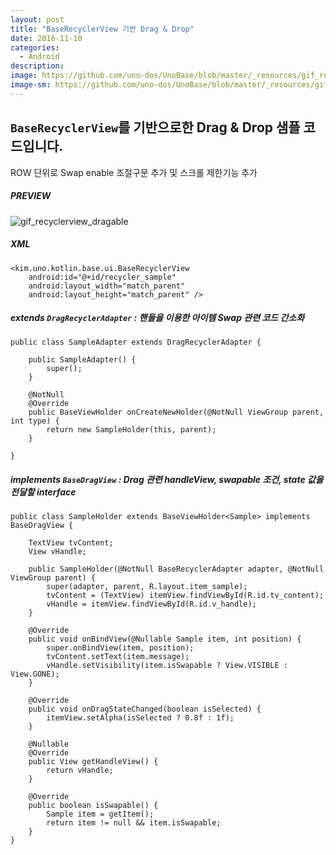 ```yaml
---
layout: post
title: "BaseRecyclerView 기반 Drag & Drop"
date: 2016-11-10
categories:
  - Android
description:
image: https://github.com/uno-dos/UnoBase/blob/master/_resources/gif_recyclerview_dragable.gif?raw=true
image-sm: https://github.com/uno-dos/UnoBase/blob/master/_resources/gif_recyclerview_dragable.gif?raw=true
---
```


## `BaseRecyclerView`를 기반으로한 Drag & Drop 샘플 코드입니다.
ROW 단위로 Swap enable 조절구문 추가 및 스크롤 제한기능 추가

##### PREVIEW
![gif_recyclerview_dragable]

##### XML
```
<kim.uno.kotlin.base.ui.BaseRecyclerView
    android:id="@+id/recycler_sample"
    android:layout_width="match_parent"
    android:layout_height="match_parent" />
```

##### extends `DragRecyclerAdapter` : 핸들을 이용한 아이템 Swap 관련 코드 간소화

```
public class SampleAdapter extends DragRecyclerAdapter {

    public SampleAdapter() {
        super();
    }

    @NotNull
    @Override
    public BaseViewHolder onCreateNewHolder(@NotNull ViewGroup parent, int type) {
        return new SampleHolder(this, parent);
    }

}
```

##### implements `BaseDragView` : Drag 관련 handleView, swapable 조건, state 값을 전달할 interface

```
public class SampleHolder extends BaseViewHolder<Sample> implements BaseDragView {

    TextView tvContent;
    View vHandle;

    public SampleHolder(@NotNull BaseRecyclerAdapter adapter, @NotNull ViewGroup parent) {
        super(adapter, parent, R.layout.item_sample);
        tvContent = (TextView) itemView.findViewById(R.id.tv_content);
        vHandle = itemView.findViewById(R.id.v_handle);
    }

    @Override
    public void onBindView(@Nullable Sample item, int position) {
        super.onBindView(item, position);
        tvContent.setText(item.message);
        vHandle.setVisibility(item.isSwapable ? View.VISIBLE : View.GONE);
    }

    @Override
    public void onDragStateChanged(boolean isSelected) {
        itemView.setAlpha(isSelected ? 0.8f : 1f);
    }

    @Nullable
    @Override
    public View getHandleView() {
        return vHandle;
    }

    @Override
    public boolean isSwapable() {
        Sample item = getItem();
        return item != null && item.isSwapable;
    }
}
```

[gif_recyclerview_dragable]: https://github.com/uno-dos/UnoBase/blob/master/_resources/gif_recyclerview_dragable.gif?raw=true
